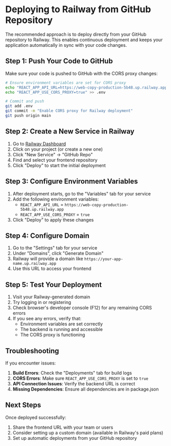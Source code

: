 # Deploying to Railway from GitHub Repository

The recommended approach is to deploy directly from your GitHub repository to Railway. This enables continuous deployment and keeps your application automatically in sync with your code changes.

## Step 1: Push Your Code to GitHub

Make sure your code is pushed to GitHub with the CORS proxy changes:

```bash
# Ensure environment variables are set for CORS proxy
echo "REACT_APP_API_URL=https://web-copy-production-5b48.up.railway.app" > .env
echo "REACT_APP_USE_CORS_PROXY=true" >> .env

# Commit and push
git add .env
git commit -m "Enable CORS proxy for Railway deployment"
git push origin main
```

## Step 2: Create a New Service in Railway

1. Go to [Railway Dashboard](https://railway.app/dashboard)
2. Click on your project (or create a new one)
3. Click "New Service" -> "GitHub Repo"
4. Find and select your frontend repository
5. Click "Deploy" to start the initial deployment

## Step 3: Configure Environment Variables

1. After deployment starts, go to the "Variables" tab for your service
2. Add the following environment variables:
   - `REACT_APP_API_URL` = `https://web-copy-production-5b48.up.railway.app`
   - `REACT_APP_USE_CORS_PROXY` = `true`
3. Click "Deploy" to apply these changes

## Step 4: Configure Domain

1. Go to the "Settings" tab for your service
2. Under "Domains", click "Generate Domain"
3. Railway will provide a domain like `https://your-app-name.up.railway.app`
4. Use this URL to access your frontend

## Step 5: Test Your Deployment

1. Visit your Railway-generated domain
2. Try logging in or registering
3. Check browser's developer console (F12) for any remaining CORS errors
4. If you see any errors, verify that:
   - Environment variables are set correctly
   - The backend is running and accessible
   - The CORS proxy is functioning

## Troubleshooting

If you encounter issues:

1. **Build Errors**: Check the "Deployments" tab for build logs
2. **CORS Errors**: Make sure `REACT_APP_USE_CORS_PROXY` is set to `true`
3. **API Connection Issues**: Verify the backend URL is correct
4. **Missing Dependencies**: Ensure all dependencies are in package.json

## Next Steps

Once deployed successfully:

1. Share the frontend URL with your team or users
2. Consider setting up a custom domain (available in Railway's paid plans)
3. Set up automatic deployments from your GitHub repository